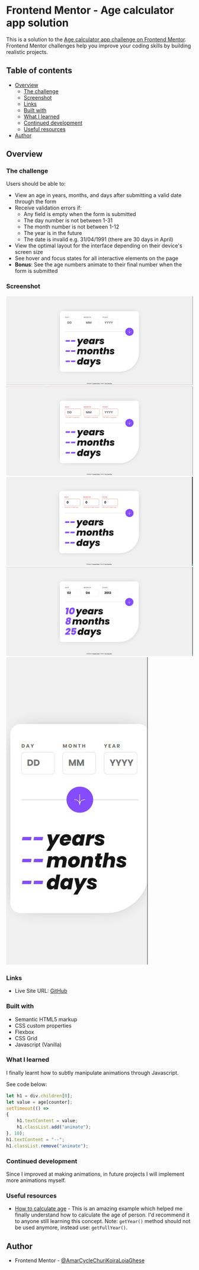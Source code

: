 # Frontend Mentor - Age calculator app solution

This is a solution to the [Age calculator app challenge on Frontend Mentor](https://www.frontendmentor.io/challenges/age-calculator-app-dF9DFFpj-Q). Frontend Mentor challenges help you improve your coding skills by building realistic projects. 

## Table of contents

- [Overview](#overview)
  - [The challenge](#the-challenge)
  - [Screenshot](#screenshot)
  - [Links](#links)
  - [Built with](#built-with)
  - [What I learned](#what-i-learned)
  - [Continued development](#continued-development)
  - [Useful resources](#useful-resources)
- [Author](#author)


## Overview

### The challenge

Users should be able to:

- View an age in years, months, and days after submitting a valid date through the form
- Receive validation errors if:
  - Any field is empty when the form is submitted
  - The day number is not between 1-31
  - The month number is not between 1-12
  - The year is in the future
  - The date is invalid e.g. 31/04/1991 (there are 30 days in April)
- View the optimal layout for the interface depending on their device's screen size
- See hover and focus states for all interactive elements on the page
- **Bonus**: See the age numbers animate to their final number when the form is submitted

### Screenshot

![Desktop version](./screenshots/age-calculator-desktop.jpg)
![Desktop version with error type 1](./screenshots/age-calculator-desktop-error-1.jpg)
![Desktop version with error type 2](./screenshots/age-calculator-desktop-error-2.jpg)
![Desktop version with completed form](./screenshots/age-calculator-desktop-completed.jpg)
![Mobile version](./screenshots/age-calc-mobile.jpg)

### Links

- Live Site URL: [GitHub](https://amarcyclechurikoiraloiaghese.github.io/Age-calculator/)

### Built with

- Semantic HTML5 markup
- CSS custom properties
- Flexbox
- CSS Grid
- Javascript (Vanilla)

### What I learned

I finally learnt how to subtly manipulate animations through Javascript. 

See code below:

```js
let h1 = div.children[0];
let value = age[counter];
setTimeout(() =>
{
    h1.textContent = value;
    h1.classList.add("animate");
}, 10);
h1.textContent = "--";
h1.classList.remove("animate");
```

### Continued development

Since I improved at making animations, in future projects I will implement more animations myself.

### Useful resources

- [How to calculate age](https://www.javatpoint.com/calculate-age-using-javascript) - This is an amazing example which helped me finally understand how to calculate the age of person. I'd recommend it to anyone still learning this concept. Note: <code>getYear()</code> method should not be used anymore, instead use: <code>getFullYear()</code>.

## Author

- Frontend Mentor - [@AmarCycleChuriKoiraLoiaGhese](https://www.frontendmentor.io/profile/AmarCycleChuriKoiraLoiaGhese)
